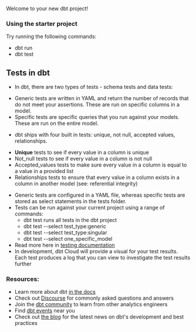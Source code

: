 Welcome to your new dbt project!

### Using the starter project

Try running the following commands:
- dbt run
- dbt test


## Tests in dbt



* In dbt, there are two types of tests - schema tests and data tests:
- Generic tests are written in YAML and return the number of records that do not meet your assertions. These are run on specific columns in a model.
- Specific tests are specific queries that you run against your models. These are run on the entire model.
* dbt ships with four built in tests: unique, not null, accepted values, relationships.
- **Unique** tests to see if every value in a column is unique
- Not_null tests to see if every value in a column is not null
- Accepted_values tests to make sure every value in a column is equal to a value in a provided list
- Relationships tests to ensure that every value in a column exists in a column in another model (see: referential integrity)
* Generic tests are configured in a YAML file, whereas specific tests are stored as select statements in the tests folder.
* Tests can be run against your current project using a range of commands:
    - dbt test runs all tests in the dbt project
    - dbt test --select test_type:generic
    - dbt test --select test_type:singular
    - dbt test --select one_specific_model
* Read more here in [testing documentation](https://docs.getdbt.com/reference/node-selection/test-selection-examples)
* In development, dbt Cloud will provide a visual for your test results. Each test produces a log that you can view to investigate the test results further



### Resources:
- Learn more about dbt [in the docs](https://docs.getdbt.com/docs/introduction)
- Check out [Discourse](https://discourse.getdbt.com/) for commonly asked questions and answers
- Join the [dbt community](http://community.getbdt.com/) to learn from other analytics engineers
- Find [dbt events](https://events.getdbt.com) near you
- Check out [the blog](https://blog.getdbt.com/) for the latest news on dbt's development and best practices
